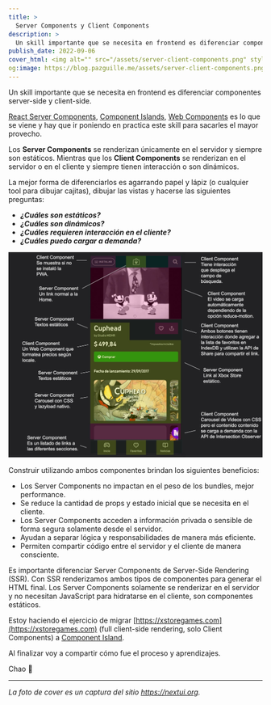 ```yaml
---
title: >
  Server Components y Client Components
description: >
  Un skill importante que se necesita en frontend es diferenciar componentes server-side y client-side.
publish_date: 2022-09-06
cover_html: <img alt="" src="/assets/server-client-components.png" style="margin:0 auto;" width="592px" height="359px">
og:image: https://blog.pazguille.me/assets/server-client-components.png
---
```


Un skill importante que se necesita en frontend es diferenciar componentes server-side y client-side.

[React Server Components](https://nextjs.org/docs/advanced-features/react-18/server-components), [Component Islands](https://www.patterns.dev/posts/islands-architecture/), [Web Components](https://web.dev/i18n/es/declarative-shadow-dom/) es lo que se viene y hay que ir poniendo en practica este skill para sacarles el mayor provecho.

Los **Server Components** se renderizan únicamente en el servidor y siempre son estáticos.
Mientras que los **Client Components** se renderizan en el servidor o en el cliente y siempre tienen interacción o son dinámicos.

La mejor forma de diferenciarlos es agarrando papel y lápiz (o cualquier tool para dibujar cajitas), dibujar las vistas y hacerse las siguientes preguntas:

- ***¿Cuáles son estáticos?***
- ***¿Cuáles son dinámicos?***
- ***¿Cuáles requieren interacción en el cliente?***
- ***¿Cuáles puedo cargar a demanda?***

[![Análisis de los componentes Server y Client que componen el sitio xstoregames.com](/assets/server-client-anatomy.jpg)](https://blog.pazguille.me/assets/server-client-anatomy.jpg)

Construir utilizando ambos componentes brindan los siguientes beneficios:

- Los Server Components no impactan en el peso de los bundles, mejor performance.
- Se reduce la cantidad de props y estado inicial que se necesita en el cliente.
- Los Server Components acceden a información privada o sensible de forma segura solamente desde el servidor.
- Ayudan a separar lógica y responsabilidades de manera más eficiente.
- Permiten compartir código entre el servidor y el cliente de manera consciente.

Es importante diferenciar Server Components de Server-Side Rendering (SSR). Con SSR renderizamos ambos tipos de componentes para generar el HTML final. Los Server Components solamente se renderizar en el servidor y no necesitan JavaScript para hidratarse en el cliente, son componentes estáticos.

Estoy haciendo el ejercicio de migrar [https://xstoregames.com](https://xstoregames.com) (full client-side rendering, solo Client Components) a [Component Island](https://blog.pazguille.me/2022/por-que-me-copa-islands-architecture).

Al finalizar voy a compartir cómo fue el proceso y aprendizajes.


Chao 🚀

---

*La foto de cover es un captura del sitio <a href="https://nextui.org/">https://nextui.org</a>.*
